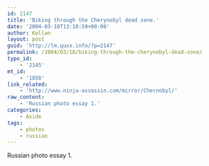 ```yaml
---
id: 2147
title: 'Biking through the Cherynobyl dead zone.'
date: '2004-03-18T13:10:59+00:00'
author: Kellan
layout: post
guid: 'http://lm.quxx.info/?p=2147'
permalink: /2004/03/18/biking-through-the-cherynobyl-dead-zone/
typo_id:
    - '2145'
mt_id:
    - '1858'
link_related:
    - 'http://www.ninja-assassin.com/mirror/Chernobyl/'
raw_content:
    - 'Russian photo essay 1.'
categories:
    - Aside
tags:
    - photos
    - russian
---
```


Russian photo essay 1.